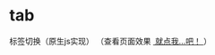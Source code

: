 # tab
标签切换（原生js实现）
（查看页面效果
<a href="http://htmlpreview.github.io/?https://github.com/aishanglly00/tab/blob/master/tabCut.html" target="_block">
  就点我...吧！
</a>）
